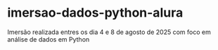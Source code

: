 # imersao-dados-python-alura
Imersão realizada entres os dia  4 e 8 de agosto de 2025 com foco em análise de dados em Python
